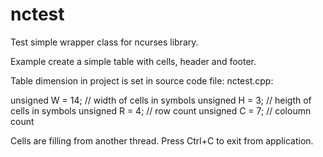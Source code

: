# nctest

Test simple wrapper class for ncurses library.

Example create a simple table with cells, header and footer.

Table dimension in project is set in source code file: nctest.cpp:

unsigned W = 14; // width of cells in symbols 
unsigned H = 3;  // heigth of cells in symbols
unsigned R = 4;  // row count
unsigned C = 7;  // coloumn count

Cells are filling from another thread. Press Ctrl+C to exit from application.

